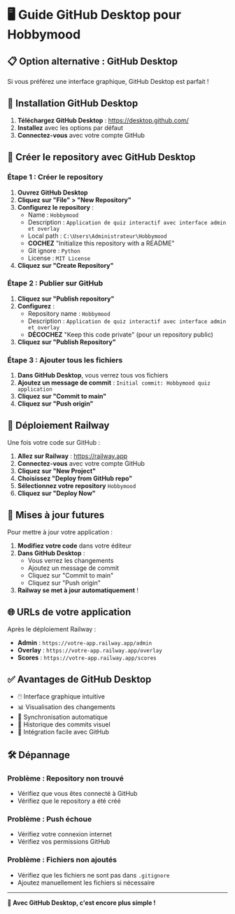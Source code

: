# 🖥️ Guide GitHub Desktop pour Hobbymood

## 📋 Option alternative : GitHub Desktop

Si vous préférez une interface graphique, GitHub Desktop est parfait !

## 🚀 Installation GitHub Desktop

1. **Téléchargez GitHub Desktop** : https://desktop.github.com/
2. **Installez** avec les options par défaut
3. **Connectez-vous** avec votre compte GitHub

## 📁 Créer le repository avec GitHub Desktop

### Étape 1 : Créer le repository
1. **Ouvrez GitHub Desktop**
2. **Cliquez sur "File" > "New Repository"**
3. **Configurez le repository** :
   - Name : `Hobbymood`
   - Description : `Application de quiz interactif avec interface admin et overlay`
   - Local path : `C:\Users\Administrateur\Hobbymood`
   - **COCHEZ** "Initialize this repository with a README"
   - Git ignore : `Python`
   - License : `MIT License`
4. **Cliquez sur "Create Repository"**

### Étape 2 : Publier sur GitHub
1. **Cliquez sur "Publish repository"**
2. **Configurez** :
   - Repository name : `Hobbymood`
   - Description : `Application de quiz interactif avec interface admin et overlay`
   - **DÉCOCHEZ** "Keep this code private" (pour un repository public)
3. **Cliquez sur "Publish Repository"**

### Étape 3 : Ajouter tous les fichiers
1. **Dans GitHub Desktop**, vous verrez tous vos fichiers
2. **Ajoutez un message de commit** : `Initial commit: Hobbymood quiz application`
3. **Cliquez sur "Commit to main"**
4. **Cliquez sur "Push origin"**

## 🚂 Déploiement Railway

Une fois votre code sur GitHub :

1. **Allez sur Railway** : https://railway.app
2. **Connectez-vous** avec votre compte GitHub
3. **Cliquez sur "New Project"**
4. **Choisissez "Deploy from GitHub repo"**
5. **Sélectionnez votre repository** `Hobbymood`
6. **Cliquez sur "Deploy Now"**

## 🔄 Mises à jour futures

Pour mettre à jour votre application :

1. **Modifiez votre code** dans votre éditeur
2. **Dans GitHub Desktop** :
   - Vous verrez les changements
   - Ajoutez un message de commit
   - Cliquez sur "Commit to main"
   - Cliquez sur "Push origin"
3. **Railway se met à jour automatiquement** !

## 🌐 URLs de votre application

Après le déploiement Railway :
- **Admin** : `https://votre-app.railway.app/admin`
- **Overlay** : `https://votre-app.railway.app/overlay`
- **Scores** : `https://votre-app.railway.app/scores`

## ✅ Avantages de GitHub Desktop

- 🖱️ Interface graphique intuitive
- 📊 Visualisation des changements
- 🔄 Synchronisation automatique
- 📝 Historique des commits visuel
- 🚀 Intégration facile avec GitHub

## 🛠️ Dépannage

### Problème : Repository non trouvé
- Vérifiez que vous êtes connecté à GitHub
- Vérifiez que le repository a été créé

### Problème : Push échoue
- Vérifiez votre connexion internet
- Vérifiez vos permissions GitHub

### Problème : Fichiers non ajoutés
- Vérifiez que les fichiers ne sont pas dans `.gitignore`
- Ajoutez manuellement les fichiers si nécessaire

---

**🎉 Avec GitHub Desktop, c'est encore plus simple !** 